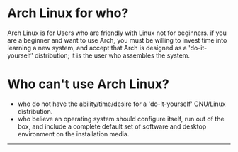 # Arch Linux for who? 
Arch Linux is for Users who are friendly with Linux not for beginners. if you are a beginner and want to use Arch, you must be willing to invest time into learning a new system, and accept that Arch is designed as a 'do-it-yourself' distribution; it is the user who assembles the system.
# Who can't use Arch Linux?
* who do not have the ability/time/desire for a 'do-it-yourself' GNU/Linux distribution.
* who believe an operating system should configure itself, run out of the box, and include a complete default set of software and desktop environment on the installation media.
___